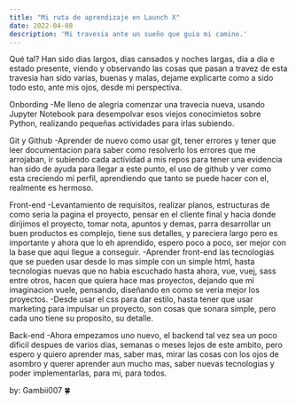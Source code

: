 ```yaml
---
title: "Mi ruta de aprendizaje en Launch X"
date: 2022-04-08
description: 'Mi travesia ante un sueño que guia mi camino.'
---
```


Qué tal? Han sido dias largos, dias cansados y noches largas, dia a dia e estado presente,
viendo y observando las cosas que pasan a travez de esta travesia han sido varias, buenas y malas,
dejame explicarte como a sido todo esto, ante mis ojos, desde mi perspectiva.

Onbording
-Me lleno de alegria comenzar una travecia nueva, usando Jupyter Notebook para desempolvar esos
viejos conocimietos sobre Python, realizando pequeñas actividades para irlas subiendo.

Git y Github
-Aprender de nuevo como usar git, tener errores y tener que leer documentacion para saber como
resolverlo los errores que me arrojaban, ir subiendo cada actividad a mis repos para tener una evidencia
han sido de ayuda para llegar a este punto, el uso de github y ver como esta creciendo mi perfil,
aprendiendo que tanto se puede hacer con el, realmente es hermoso.

Front-end
-Levantamiento de requisitos, realizar planos, estructuras de como seria la pagina el proyecto, pensar
en el cliente final y hacia donde dirijimos el proyecto, tomar nota, apuntos y demas, parra desarrollar
un buen productos es complejo, tiene sus detalles, y pareciera largo pero es importante y ahora que lo eh
aprendido, espero poco a poco, ser mejor con la base que aqui llegue a conseguir.
-Aprender front-end las tecnologias que se pueden usar desde lo mas simple con un simple html, hasta
tecnologias nuevas que no habia escuchado hasta ahora, vue, vuej, sass entre otros, hacen que quiera
hace mas proyectos, dejando que mi imaginacion vuele, pensando, diseñando en como se veria mejor
los proyectos.
-Desde usar el css para dar estilo, hasta tener que usar marketing para impulsar un proyecto, son cosas
que sonara simple, pero cada uno tiene su proposito, su detalle.

Back-end
-Ahora empezamos uno nuevo, el backend tal vez sea un poco dificil despues de varios dias, semanas o meses
lejos de este ambito, pero espero y quiero aprender mas, saber mas, mirar las cosas con los ojos de asombro
y querer aprender aun mucho mas, saber nuevas tecnologias y poder implementarlas, para mi, para todos.

by: Gambii007 🍀
